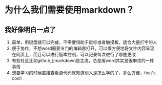 # 为什么我们需要使用markdown？
## 我好像明白一点了


1. 简单，用键盘就可以完成，不需要借助于鼠标或者触摸板，适合大量打字的人
2. 便于协作，不想word需要专门的编辑器打开，可以很方便地将文件内容呈现在网页上，而且可以进行版本控制，可以记录每次进行了哪些更改
3. 有些社区比如github上markdown是主流，总是用word其实是很麻烦的一件事情
4. 想要学习的时候直接查看源代码就知道别人是怎么学的了，多么方便，that's cool!
